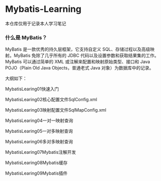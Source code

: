 # Mybatis-Learning
本仓库仅用于记录本人学习笔记

### 什么是 MyBatis？

MyBatis 是一款优秀的持久层框架，它支持自定义 SQL、存储过程以及高级映射。MyBatis 免除了几乎所有的 JDBC 代码以及设置参数和获取结果集的工作。MyBatis 可以通过简单的 XML 或注解来配置和映射原始类型、接口和 Java POJO（Plain Old Java Objects，普通老式 Java 对象）为数据库中的记录。



大纲如下：

MybatisLearing01快速入门

MybatisLearing02核心配置文件SqlConfig.xml

MybatisLearing03映射配置文件SqlMapConfig.xml

MybatisLearing04一对一映射查询

MybatisLearing05一对多映射查询

MybatisLearing06多对多映射查询

MybatisLearing07Mybatis注解开发

MybatisLearing08Mybatis缓存

MybatisLearing09Mybatis插件
